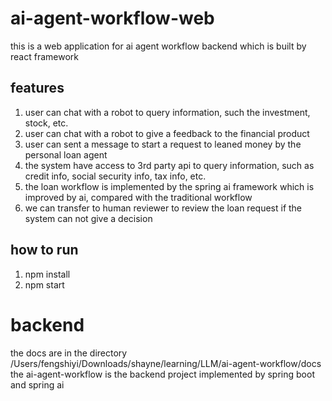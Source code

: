 # ai-agent-workflow-web
this is a web application for ai agent workflow backend
which is built by react framework

## features
1. user can chat with a robot to query information, such the investment, stock, etc.
2. user can chat with a robot to give a feedback to the financial product
3. user can sent a message to start a request to leaned money by the personal loan agent
4. the system have access to 3rd party api to query information, such as credit info, social security info, tax info, etc.
5. the loan workflow is implemented by the spring ai framework which is improved by ai, compared with the traditional workflow
6. we can transfer to human reviewer to review the loan request if the system can not give a decision

## how to run
1. npm install
2. npm start

# backend
the docs are in the directory /Users/fengshiyi/Downloads/shayne/learning/LLM/ai-agent-workflow/docs
the ai-agent-workflow is the backend project implemented by spring boot and spring ai

